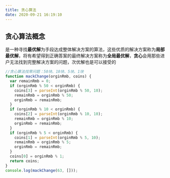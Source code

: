 ```yaml
---
title: 贪心算法
date: 2020-09-21 16:19:10
---
```


## 贪心算法概念

是一种寻找**最优解**为手段达成整体解决方案的算法，这些优质的解决方案称为**局部最优解**，将有希望得到正确答案的最终解决方案称为**全局最优解**，**贪心**会用那些进户无法找到完整解决方案的问题，次优解也是可以接受的

```js
//贪心算法找零问题：50块、10块、5块、1块
function mackChange(orginRmb, coins) {
  var remainRmb = 0;
  if (orginRmb % 50 < orginRmb) {
    coins[3] = parseInt(orginRmb % 50, 10);
    remainRmb = orginRmb % 50;
    orginRmb = remainRmb;
  }
  if (orginRmb % 10 < orginRmb) {
    coins[2] = parseInt(orginRmb % 10, 10);
    remainRmb = orginRmb % 10;
    orginRmb = remainRmb;
  }
  if (orginRmb % 5 < orginRmb) {
    coins[1] = parseInt(orginRmb % 5, 10);
    remainRmb = orginRmb % 5;
    orginRmb = remainRmb;
  }
  coins[0] = orginRmb % 1;
  return coins;
}
console.log(mackChange(63, []));
```
